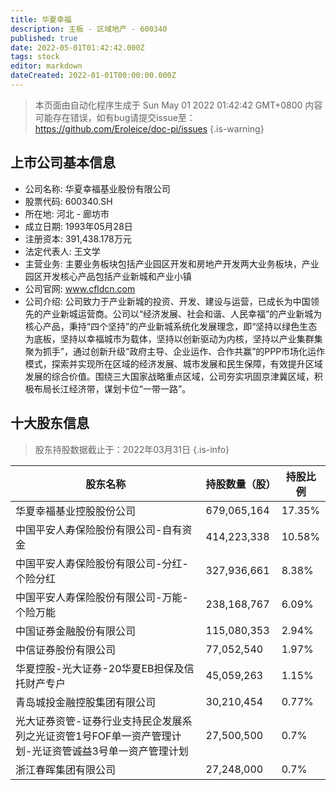 ```yaml
---
title: 华夏幸福
description: 主板 - 区域地产 - 600340
published: true
date: 2022-05-01T01:42:42.000Z
tags: stock
editor: markdown
dateCreated: 2022-01-01T00:00:00.000Z
---
```


> 本页面由自动化程序生成于 Sun May 01 2022 01:42:42 GMT+0800
> 内容可能存在错误，如有bug请提交issue至：https://github.com/Eroleice/doc-pi/issues
{.is-warning}

## 上市公司基本信息
- 公司名称: 华夏幸福基业股份有限公司
- 股票代码: 600340.SH
- 所在地: 河北 - 廊坊市
- 成立日期: 1993年05月28日
- 注册资本: 391,438.178万元
- 法定代表人: 王文学
- 主营业务: 主要业务板块包括产业园区开发和房地产开发两大业务板块，产业园区开发核心产品包括产业新城和产业小镇
- 公司官网: www.cfldcn.com
- 公司介绍: 公司致力于产业新城的投资、开发、建设与运营，已成长为中国领先的产业新城运营商。公司以“经济发展、社会和谐、人民幸福”的产业新城为核心产品，秉持“四个坚持”的产业新城系统化发展理念，即“坚持以绿色生态为底板，坚持以幸福城市为载体，坚持以创新驱动为内核，坚持以产业集群集聚为抓手”，通过创新升级“政府主导、企业运作、合作共赢”的PPP市场化运作模式，探索并实现所在区域的经济发展、城市发展和民生保障，有效提升区域发展的综合价值。围绕三大国家战略重点区域，公司夯实巩固京津冀区域，积极布局长江经济带，谋划卡位“一带一路”。


## 十大股东信息
> 股东持股数据截止于：2022年03月31日
{.is-info}

| 股东名称 | 持股数量（股） | 持股比例 |
| --- | --- | --- |
| 华夏幸福基业控股股份公司 | 679,065,164 | 17.35% |
| 中国平安人寿保险股份有限公司-自有资金 | 414,223,338 | 10.58% |
| 中国平安人寿保险股份有限公司-分红-个险分红 | 327,936,661 | 8.38% |
| 中国平安人寿保险股份有限公司-万能-个险万能 | 238,168,767 | 6.09% |
| 中国证券金融股份有限公司 | 115,080,353 | 2.94% |
| 中信证券股份有限公司 | 77,052,540 | 1.97% |
| 华夏控股-光大证券-20华夏EB担保及信托财产专户 | 45,059,263 | 1.15% |
| 青岛城投金融控股集团有限公司 | 30,210,454 | 0.77% |
| 光大证券资管-证券行业支持民企发展系列之光证资管1号FOF单一资产管理计划-光证资管诚益3号单一资产管理计划 | 27,500,500 | 0.7% |
| 浙江春晖集团有限公司 | 27,248,000 | 0.7% |




